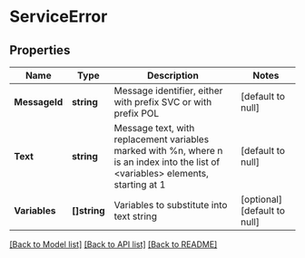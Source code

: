 # ServiceError

## Properties
Name | Type | Description | Notes
------------ | ------------- | ------------- | -------------
**MessageId** | **string** | Message identifier, either with prefix SVC or with prefix POL | [default to null]
**Text** | **string** | Message text, with replacement variables marked with %n, where n is an index into the list of &lt;variables&gt; elements, starting at 1 | [default to null]
**Variables** | **[]string** | Variables to substitute into text string | [optional] [default to null]

[[Back to Model list]](../README.md#documentation-for-models) [[Back to API list]](../README.md#documentation-for-api-endpoints) [[Back to README]](../README.md)


